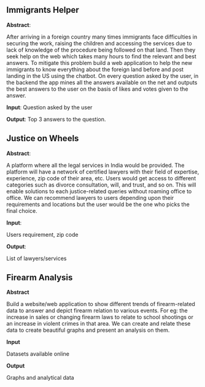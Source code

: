 
## Immigrants Helper

**Abstract**: 

After arriving in a foreign country many times immigrants face difficulties in securing the work, raising the children and accessing the services due to lack of knowledge of the procedure being followed on that land. Then they seek help on the web which takes many hours to find the relevant and best answers. 
To mitigate this problem build a web application to help the new immigrants to know everything about the foreign land before and post landing in the US using the chatbot. 
On every question asked by the user, in the backend the app mines all the answers available on the net and outputs the best answers to the user on the basis of likes and votes given to the answer.  

**Input**: 
Question asked by the user

**Output**: 
Top 3 answers to the question. 



## Justice on Wheels

**Abstract**: 

A platform where all the legal services in India would be provided. The platform will have a network of certified lawyers with their field of expertise, experience, zip code of their area, etc. Users would get access to different categories such as divorce consultation, will, and trust, and so on.  This will enable solutions to each justice-related queries without roaming office to office. We can recommend lawyers to users depending upon their requirements and locations but the user would be the one who picks the final choice.

**Input**:

Users requirement, zip code

**Output**:

List of lawyers/services



## Firearm Analysis

**Abstract**

Build a website/web application to show different trends of firearm-related data to answer and depict firearm relation to various events. For eg: the increase in sales or changing firearm laws to relate to school shootings or an increase in violent crimes in that area. We can create and relate these data to create beautiful graphs and present an analysis on them.

**Input**

Datasets available online

**Output**

Graphs and analytical data
